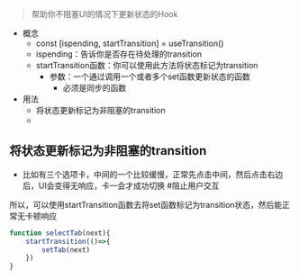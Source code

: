 
>帮助你不阻塞UI的情况下更新状态的Hook

- 概念
	- const [ispending, startTransition] = useTransition()
	- ispending：告诉你是否存在待处理的transition
	- startTransition函数：你可以使用此方法将状态标记为transition
		- 参数：一个通过调用一个或者多个set函数更新状态的函数
			- 必须是同步的函数
- 用法
	- 将状态更新标记为非阻塞的transition
	- 




## 将状态更新标记为非阻塞的transition

- 比如有三个选项卡，中间的一个比较缓慢，正常先点击中间，然后点击右边后，UI会变得无响应，卡一会才成功切换 #阻止用户交互

所以，可以使用startTransition函数去将set函数标记为transition状态，然后能正常无卡顿响应

```jsx
function selectTab(next){
	startTransition(()=>{
		setTab(next)
	})
}
```

